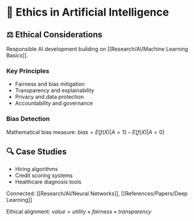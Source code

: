 # 🤔 Ethics in Artificial Intelligence

## ⚖️ Ethical Considerations
Responsible AI development building on [[Research/AI/Machine Learning Basics]].

### Key Principles
- Fairness and bias mitigation
- Transparency and explainability  
- Privacy and data protection
- Accountability and governance

### Bias Detection
Mathematical bias measure: $bias = E[f(X)|A=1] - E[f(X)|A=0]$

## 🔍 Case Studies
- Hiring algorithms
- Credit scoring systems
- Healthcare diagnosis tools

Connected: [[Research/AI/Neural Networks]], [[References/Papers/Deep Learning]]

Ethical alignment: $value = utility \times fairness \times transparency$
